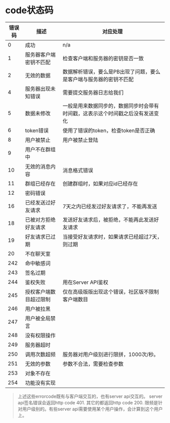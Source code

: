 # code状态码
| 错误码 | 描述 | 对应处理
| ------ | ------ | ------ |
| 0  | 成功   | n/a |
| 1  | 服务器客户端密钥不匹配   | 检查客户端和服务器的密钥是否一致 |
| 2  | 无效的数据   |   数据解析错误，要么是PB出现了问题，要么是客户端与服务器的密钥不匹配 |
| 4  | 服务器出现未知错误   | 需要提交服务器日志给我们 |
| 5  | 数据未修改   | 一般是用来数据同步的，数据同步时会带有时间戳，这表示这个时间戳之后没有发送变化 |
| 6  | token错误   |  使用了错误的token，检查token是否正确 |
| 8  | 用户被禁止   |  用户被禁止登陆 |
| 9  | 用户不在群组中   |  |
| 10  | 无效的消息内容   | 消息格式错误 |
| 11  | 群组已经存在   | 创建群组时，如果对应id已经存在 |
| 12  | 密码错误   |  |
| 16  | 已经发送过好友请求   |  7天之内已经发过好友请求了，不能再发送 |
| 18  | 已被对方拒绝好友请求  | 发送好友请求后，被拒绝，不能再此发送好友请求 |
| 19  | 好友请求已过期   | 当接受好友请求时，如果请求已经超过7天，则过期 |
| 20  | 不在聊天室   | |
| 242 | 命中敏感词 ||
| 243 | 签名过期 ||
| 244 | 鉴权失败 | 用在Server API鉴权|
| 245 | 授权客户端数目超过限制 | 仅在高级版版出现这个错误，社区版不限制客户端数目 |
| 246  | 用户被拉黑   | |
| 247  | 用户被全局禁言   | |
| 248  | 没有权限操作   | |
| 249  | 服务器超时   | |
| 250  | 调用次数超频   | 服务器对用户级别进行限拼，1000次/秒。|
| 251  | 无效的参数   | 参数不合法，需要检查参数 |
| 253  | 对象不存在   | |
| 254  | 功能没有实现   | | |
> 上述这些errorcode既有与客户端交互的，也有server api交互的。
> server api签名错误会返回http code 401. 其它的都返回http code 200.
> 限频是针对用户级别的。有些server api需要使用某个用户操作，会计算到这个用户上。
